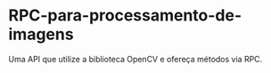 RPC-para-processamento-de-imagens
=================================

Uma API que utilize a biblioteca OpenCV e ofereça métodos via RPC.

